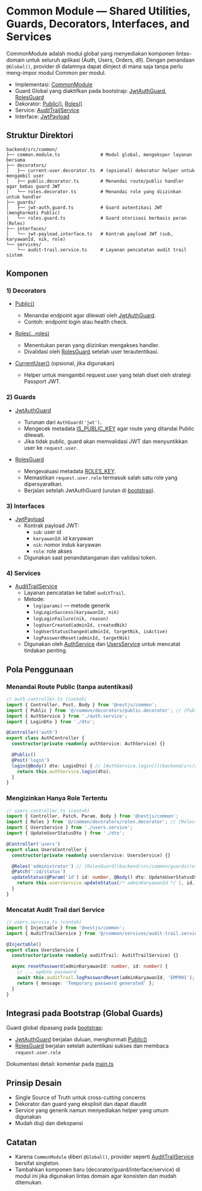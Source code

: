 # Common Module — Shared Utilities, Guards, Decorators, Interfaces, and Services

CommonModule adalah modul global yang menyediakan komponen lintas-domain untuk seluruh aplikasi (Auth, Users, Orders, dll). Dengan penandaan `@Global()`, provider di dalamnya dapat diinject di mana saja tanpa perlu meng-impor modul Common per modul.

- Implementasi: [CommonModule](backend/src/common/common.module.ts:9)
- Guard Global yang diaktifkan pada bootstrap: [JwtAuthGuard](backend/src/common/guards/jwt-auth.guard.ts:7), [RolesGuard](backend/src/common/guards/roles.guard.ts:10)
- Dekorator: [Public()](backend/src/common/decorators/public.decorator.ts:4), [Roles()](backend/src/common/decorators/roles.decorator.ts:17)
- Service: [AuditTrailService](backend/src/common/services/audit-trail.service.ts:29)
- Interface: [JwtPayload](backend/src/common/interfaces/jwt-payload.interface.ts:1)

## Struktur Direktori

```
backend/src/common/
├── common.module.ts               # Modul global, mengekspor layanan bersama
├── decorators/
│   ├── current-user.decorator.ts  # (opsional) dekorator helper untuk mengambil user
│   ├── public.decorator.ts        # Menandai route/public handler agar bebas guard JWT
│   └── roles.decorator.ts         # Menandai role yang diizinkan untuk handler
├── guards/
│   ├── jwt-auth.guard.ts          # Guard autentikasi JWT (menghormati Public)
│   └── roles.guard.ts             # Guard otorisasi berbasis peran (Roles)
├── interfaces/
│   └── jwt-payload.interface.ts   # Kontrak payload JWT (sub, karyawanId, nik, role)
└── services/
    └── audit-trail.service.ts     # Layanan pencatatan audit trail sistem
```

## Komponen

### 1) Decorators

- [Public()](backend/src/common/decorators/public.decorator.ts:4)
  - Menandai endpoint agar dilewati oleh [JwtAuthGuard](backend/src/common/guards/jwt-auth.guard.ts:7).
  - Contoh: endpoint login atau health check.

- [Roles(...roles)](backend/src/common/decorators/roles.decorator.ts:17)
  - Menentukan peran yang diizinkan mengakses handler.
  - Divalidasi oleh [RolesGuard](backend/src/common/guards/roles.guard.ts:10) setelah user terautentikasi.

- [CurrentUser()](backend/src/common/decorators/current-user.decorator.ts:1) (opsional, jika digunakan)
  - Helper untuk mengambil request.user yang telah diset oleh strategi Passport JWT.

### 2) Guards

- [JwtAuthGuard](backend/src/common/guards/jwt-auth.guard.ts:7)
  - Turunan dari `AuthGuard('jwt')`.
  - Mengecek metadata [IS_PUBLIC_KEY](backend/src/common/decorators/public.decorator.ts:3) agar route yang ditandai Public dilewati.
  - Jika tidak public, guard akan memvalidasi JWT dan menyuntikkan user ke `request.user`.

- [RolesGuard](backend/src/common/guards/roles.guard.ts:10)
  - Mengevaluasi metadata [ROLES_KEY](backend/src/common/decorators/roles.decorator.ts:16).
  - Memastikan `request.user.role` termasuk salah satu role yang dipersyaratkan.
  - Berjalan setelah JwtAuthGuard (urutan di [bootstrap](backend/src/main.ts:18)).

### 3) Interfaces

- [JwtPayload](backend/src/common/interfaces/jwt-payload.interface.ts:1)
  - Kontrak payload JWT:
    - `sub`: user id
    - `karyawanId`: id karyawan
    - `nik`: nomor induk karyawan
    - `role`: role akses
  - Digunakan saat penandatanganan dan validasi token.

### 4) Services

- [AuditTrailService](backend/src/common/services/audit-trail.service.ts:29)
  - Layanan pencatatan ke tabel `auditTrail`.
  - Metode:
    - `log(params)` — metode generik
    - `logLoginSuccess(karyawanId, nik)`
    - `logLoginFailure(nik, reason)`
    - `logUserCreated(adminId, createdNik)`
    - `logUserStatusChanged(adminId, targetNik, isActive)`
    - `logPasswordReset(adminId, targetNik)`
  - Digunakan oleh [AuthService](backend/src/auth/auth.service.ts:41) dan [UsersService](backend/src/users/users.service.ts:12) untuk mencatat tindakan penting.

## Pola Penggunaan

### Menandai Route Public (tanpa autentikasi)
```ts
// auth.controller.ts (contoh)
import { Controller, Post, Body } from '@nestjs/common';
import { Public } from '@/common/decorators/public.decorator'; // [Public()](backend/src/common/decorators/public.decorator.ts:4)
import { AuthService } from './auth.service';
import { LoginDto } from './dto';

@Controller('auth')
export class AuthController {
  constructor(private readonly authService: AuthService) {}

  @Public()
  @Post('login')
  login(@Body() dto: LoginDto) { // [AuthService.login()](backend/src/auth/auth.service.ts:106)
    return this.authService.login(dto);
  }
}
```

### Mengizinkan Hanya Role Tertentu
```ts
// users.controller.ts (contoh)
import { Controller, Patch, Param, Body } from '@nestjs/common';
import { Roles } from '@/common/decorators/roles.decorator'; // [Roles()](backend/src/common/decorators/roles.decorator.ts:17)
import { UsersService } from './users.service';
import { UpdateUserStatusDto } from './dto';

@Controller('users')
export class UsersController {
  constructor(private readonly usersService: UsersService) {}

  @Roles('administrator') // [RolesGuard](backend/src/common/guards/roles.guard.ts:10)
  @Patch(':id/status')
  updateStatus(@Param('id') id: number, @Body() dto: UpdateUserStatusDto) {
    return this.usersService.updateStatus(/* adminKaryawanId */ 1, id, dto); // [UsersService.updateStatus()](backend/src/users/users.service.ts:113)
  }
}
```

### Mencatat Audit Trail dari Service
```ts
// users.service.ts (contoh)
import { Injectable } from '@nestjs/common';
import { AuditTrailService } from '@/common/services/audit-trail.service'; // [AuditTrailService](backend/src/common/services/audit-trail.service.ts:29)

@Injectable()
export class UsersService {
  constructor(private readonly auditTrail: AuditTrailService) {}

  async resetPassword(adminKaryawanId: number, id: number) {
    // ... update password
    await this.auditTrail.logPasswordReset(adminKaryawanId, 'EMP001'); // [logPasswordReset()](backend/src/common/services/audit-trail.service.ts:124)
    return { message: 'Temporary password generated' };
  }
}
```

## Integrasi pada Bootstrap (Global Guards)

Guard global dipasang pada [bootstrap](backend/src/main.ts:18):
- [JwtAuthGuard](backend/src/common/guards/jwt-auth.guard.ts:7) berjalan duluan, menghormati [Public()](backend/src/common/decorators/public.decorator.ts:4)
- [RolesGuard](backend/src/common/guards/roles.guard.ts:10) berjalan setelah autentikasi sukses dan membaca `request.user.role`

Dokumentasi detail: komentar pada [main.ts](backend/src/main.ts:1)

## Prinsip Desain

- Single Source of Truth untuk cross-cutting concerns
- Dekorator dan guard yang eksplisit dan dapat diaudit
- Service yang generik namun menyediakan helper yang umum digunakan
- Mudah diuji dan diekspansi

## Catatan

- Karena `CommonModule` diberi `@Global()`, provider seperti [AuditTrailService](backend/src/common/services/audit-trail.service.ts:29) bersifat singleton.
- Tambahkan komponen baru (decorator/guard/interface/service) di modul ini jika digunakan lintas domain agar konsisten dan mudah ditemukan.